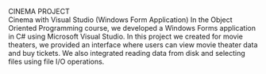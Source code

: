 CINEMA PROJECT   
Cinema with Visual Studio (Windows Form Application)
In the Object Oriented Programming course, we developed a Windows Forms application in C# using Microsoft Visual Studio. 
In this project we created for movie theaters, we provided an interface where users can view movie theater data and buy tickets. 
We also integrated reading data from disk and selecting files using file I/O operations.
